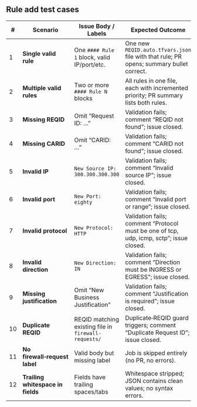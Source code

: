 ## Rule add test cases

| #  | Scenario                          | Issue Body / Labels                                  | Expected Outcome                                                                        |  Outcome    |
| -- | --------------------------------- | ---------------------------------------------------- | --------------------------------------------------------------------------------------- |-------------|
| 1  | **Single valid rule**             | One `#### Rule 1` block, valid IP/port/etc.          | One new `REQID.auto.tfvars.json` file with that rule; PR opens; summary bullet correct. |             |
| 2  | **Multiple valid rules**          | Two or more `#### Rule N` blocks                     | All rules in one file, each with incremented priority; PR summary lists both rules.     |             |
| 3  | **Missing REQID**                 | Omit “Request ID: …”                                 | Validation fails; comment “REQID not found”; issue closed.                              |             |
| 4  | **Missing CARID**                 | Omit “CARID: …”                                      | Validation fails; comment “CARID not found”; issue closed.                              |             |
| 5  | **Invalid IP**                    | `New Source IP: 300.300.300.300`                     | Validation fails; comment “Invalid source IP”; issue closed.                            |             |
| 6  | **Invalid port**                  | `New Port: eighty`                                   | Validation fails; comment “Invalid port or range”; issue closed.                        |             |
| 7  | **Invalid protocol**              | `New Protocol: HTTP`                                 | Validation fails; comment “Protocol must be one of tcp, udp, icmp, sctp”; issue closed. |             |
| 8  | **Invalid direction**             | `New Direction: IN`                                  | Validation fails; comment “Direction must be INGRESS or EGRESS”; issue closed.          |             |
| 9  | **Missing justification**         | Omit “New Business Justification”                    | Validation fails; comment “Justification is required”; issue closed.                    |             |
| 10 | **Duplicate REQID**               | REQID matching existing file in `firewall-requests/` | Duplicate‑REQID guard triggers; comment “Duplicate Request ID”; issue closed.           |             |
| 11 | **No firewall‑request label**     | Valid body but missing label                         | Job is skipped entirely (no PR, no errors).                                             |             |
| 12 | **Trailing whitespace in fields** | Fields have trailing spaces/tabs                     | Whitespace stripped; JSON contains clean values; no syntax errors.                      |             |
